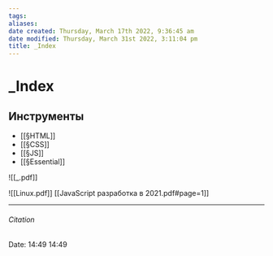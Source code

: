 ```yaml
---
tags: 
aliases: 
date created: Thursday, March 17th 2022, 9:36:45 am
date modified: Thursday, March 31st 2022, 3:11:04 pm
title: _Index
---
```


# _Index

## Инструменты

- [[§HTML]]
- [[§CSS]]
- [[§JS]]
- [[§Essential]]

![[_.pdf]]

![[Linux.pdf]]
[[JavaScript разработка в 2021.pdf#page=1]]

---

###### Citation

Date: 14:49 14:49
